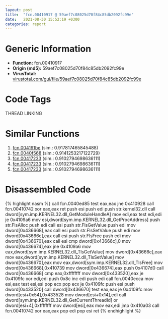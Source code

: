 ```yaml
---
layout: post
title:  "fcn.00410917 @ 59aef7c08025d70f84c85db2092fc99e"
date:   2021-08-30 15:52:19 +0300
categories: report
---
```


# Generic Information
- **Function:** fcn.00410917
- **Origin (md5):** 59aef7c08025d70f84c85db2092fc99e
- **VirusTotal:** [virustotal.com/gui/file/59aef7c08025d70f84c85db2092fc99e][virustotal_ref]

# Code Tags
<span class="tag" id="THREAD">THREAD</span>
<span class="tag" id="LINKING">LINKING</span>


# Similar Functions

1. [fcn.004191be][similar_1_ref] (sim.: 0.917817465845488)
2. [fcn.0040f568][similar_2_ref] (sim.: 0.9141253217122729)
3. [fcn.00417233][similar_3_ref] (sim.: 0.9102794698636111)
4. [fcn.00417233][similar_4_ref] (sim.: 0.9102794698636111)
5. [fcn.00417233][similar_5_ref] (sim.: 0.9102794698636111)


# Disassembled Code

{% highlight nasm %}
call fcn.0040ed85
test eax,eax
jne 0x410928
call fcn.00410742
xor eax,eax
ret 
push esi
push edi
push str.kernel32.dll
call dword[sym.imp.KERNEL32.dll_GetModuleHandleA]
mov edi,eax
test edi,edi
je 0x4109a6
mov esi,dword[sym.imp.KERNEL32.dll_GetProcAddress]
push str.FlsAlloc
push edi
call esi
push str.FlsGetValue
push edi
mov dword[0x436668],eax
call esi
push str.FlsSetValue
push edi
mov dword[0x43666c],eax
call esi
push str.FlsFree
push edi
mov dword[0x436670],eax
call esi
cmp dword[0x43666c],0
mov dword[0x436674],eax
jne 0x4109a6
mov eax,dword[sym.imp.KERNEL32.dll_TlsGetValue]
mov dword[0x43666c],eax
mov eax,dword[sym.imp.KERNEL32.dll_TlsSetValue]
mov dword[0x436670],eax
mov eax,dword[sym.imp.KERNEL32.dll_TlsFree]
mov dword[0x436668],0x410739
mov dword[0x436674],eax
push 0x4107d0
call dword[0x436668]
cmp eax,0xffffffff
mov dword[0x433520],eax
je 0x4109fc
xor edi,edi
push 0x8c
inc edi
push edi
call fcn.0040ecca
mov esi,eax
test esi,esi
pop ecx
pop ecx
je 0x4109fc
push esi
push dword[0x433520]
call dword[0x436670]
test eax,eax
je 0x4109fc
mov dword[esi+0x54],0x433528
mov dword[esi+0x14],edi
call dword[sym.imp.KERNEL32.dll_GetCurrentThreadId]
or dword[esi+4],0xffffffff
mov dword[esi],eax
mov eax,edi
jmp 0x410a03
call fcn.00410742
xor eax,eax
pop edi
pop esi
ret 
{% endhighlight %}


[similar_1_ref]: /report/fcn.004191be@1123b7aa5760238fe93045e585b8234c
[similar_2_ref]: /report/fcn.0040f568@6c5b0418e4a4c57d99cda47d2717045d
[similar_3_ref]: /report/fcn.00417233@44a756939733df3681808b122b91651f
[similar_4_ref]: /report/fcn.00417233@6e426bd8e348fab7a17ba317fb0f2d87
[similar_5_ref]: /report/fcn.00417233@c6d5547a6b11db0106596d8a93b709be
[virustotal_ref]: https://www.virustotal.com/gui/file/59aef7c08025d70f84c85db2092fc99e